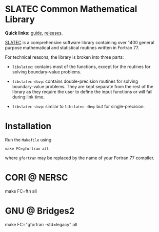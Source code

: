 SLATEC Common Mathematical Library
==================================

**Quick links:** [guide][gde], [releases][rel].

[SLATEC][slt] is a comprehensive software library containing over 1400 general
purpose mathematical and statistical routines written in Fortran 77.

For technical reasons, the library is broken into three parts:

  - `libslatec`: contains most of the functions, except for the routines for
	solving boundary-value problems.

  - `libslatec-dbvp`: contains double-precision routines for solving
    boundary-value problems.  They are kept separate from the rest of the
    library as they require the user to define the input functions or will
    fail during link time.

  - `libslatec-sbvp`: similar to `libslatec-dbvp` but for single-precision.

# Installation

Run the `Makefile` using:

    make FC=gfortran all

where `gfortran` may be replaced by the name of your Fortran 77 compiler.

[gde]: https://raw.githubusercontent.com/Rufflewind/slatec/master/guide
[rel]: https://github.com/Rufflewind/slatec/releases
[slt]: http://netlib.org/slatec

# CORI @ NERSC
make FC=ftn all

# GNU @ Bridges2
make FC="gfortran -std=legacy" all